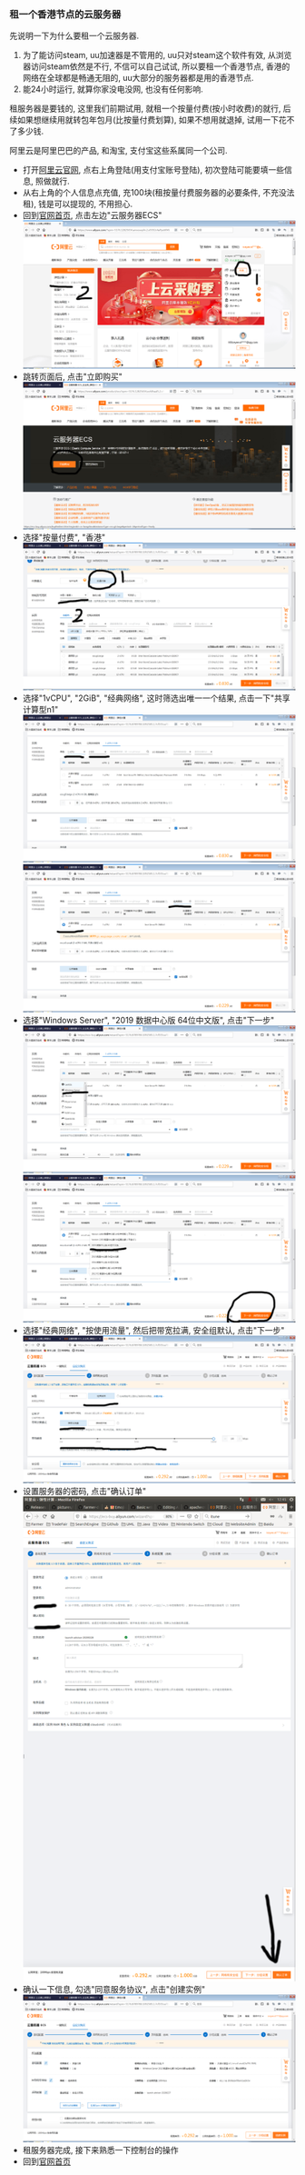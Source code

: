 ### 租一个香港节点的云服务器

先说明一下为什么要租一个云服务器.
1. 为了能访问steam, uu加速器是不管用的, uu只对steam这个软件有效, 从浏览器访问steam依然是不行, 不信可以自己试试, 所以要租一个香港节点, 香港的网络在全球都是畅通无阻的, uu大部分的服务器都是用的香港节点.
2. 能24小时运行, 就算你家没电没网, 也没有任何影响.

租服务器是要钱的, 这里我们前期试用, 就租一个按量付费(按小时收费)的就行, 后续如果想继续用就转包年包月(比按量付费划算), 如果不想用就退掉, 试用一下花不了多少钱.

阿里云是阿里巴巴的产品, 和淘宝, 支付宝这些系属同一个公司.
- 打开[阿里云官网](https://www.aliyun.com/?userCode=rn6hdbrz), 点右上角登陆(用支付宝账号登陆), 初次登陆可能要填一些信息, 照做就行.
- 从右上角的个人信息点充值, 充100块(租按量付费服务器的必要条件, 不充没法租), 钱是可以提现的, 不用担心.
- 回到[官网首页](https://www.aliyun.com/?userCode=rn6hdbrz), 点击左边"云服务器ECS"
![](https://github.com/farmer-person/pictures/blob/master/buff-delivery/24.png)
- 跳转页面后, 点击"立即购买"
![](https://github.com/farmer-person/pictures/blob/master/buff-delivery/25.png)
- 选择"按量付费", "香港"
![](https://github.com/farmer-person/pictures/blob/master/buff-delivery/27.png)
- 选择"1vCPU", "2GiB", "经典网络", 这时筛选出唯一一个结果, 点击一下"共享计算型n1"
![](https://github.com/farmer-person/pictures/blob/master/buff-delivery/28.png)
![](https://github.com/farmer-person/pictures/blob/master/buff-delivery/29.png)
- 选择"Windows Server", "2019 数据中心版 64位中文版", 点击"下一步"
![](https://github.com/farmer-person/pictures/blob/master/buff-delivery/30.png)
![](https://github.com/farmer-person/pictures/blob/master/buff-delivery/31.png)
- 选择"经典网络", "按使用流量", 然后把带宽拉满, 安全组默认, 点击"下一步"
![](https://github.com/farmer-person/pictures/blob/master/buff-delivery/32.png)
- 设置服务器的密码, 点击"确认订单"
![](https://github.com/farmer-person/pictures/blob/master/buff-delivery/33.png)
- 确认一下信息, 勾选"同意服务协议", 点击"创建实例"
![](https://github.com/farmer-person/pictures/blob/master/buff-delivery/34.png)
- 租服务器完成, 接下来熟悉一下控制台的操作
- 回到[官网首页](https://www.aliyun.com/?userCode=rn6hdbrz)
